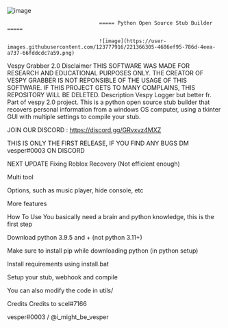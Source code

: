 ![image](https://user-images.githubusercontent.com/123777916/221366272-e80de995-530e-4813-9147-1628247188c3.png)

                                  ===== Python Open Source Stub Builder =====
                                  
                                  ![image](https://user-images.githubusercontent.com/123777916/221366305-4686ef95-786d-4eea-a737-66fddcdc7a59.png)


Vespy Grabber 2.0
Disclaimer
THIS SOFTWARE WAS MADE FOR RESEARCH AND EDUCATIONAL PURPOSES ONLY. THE CREATOR OF VESPY GRABBER IS NOT REPONSIBLE OF THE USAGE OF THIS SOFTWARE. IF THIS PROJECT GETS TO MANY COMPLAINS, THIS REPOSITORY WILL BE DELETED.
Description
Vespy Logger but better fr. Part of vespy 2.0 project. This is a python open source stub builder that recovers personal information from a windows OS computer, using a tkinter GUI with multiple settings to compile your stub.

JOIN OUR DISCORD : https://discord.gg/GRvxvz4MXZ

THIS IS ONLY THE FIRST RELEASE, IF YOU FIND ANY BUGS DM vesper#0003 ON DISCORD

NEXT UPDATE
Fixing Roblox Recovery (Not efficient enough)

Multi tool

Options, such as music player, hide console, etc

More features

How To Use
You basically need a brain and python knowledge, this is the first step

Download python 3.9.5 and + (not python 3.11+)

Make sure to install pip while downloading python (in python setup)

Install requirements using install.bat

Setup your stub, webhook and compile

You can also modify the code in utils/

Credits
Credits to scel#7166

vesper#0003 / @i_might_be_vesper
